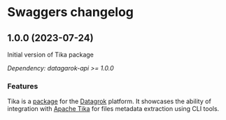 # Swaggers changelog

## 1.0.0 (2023-07-24)

Initial version of Tika package

*Dependency: datagarok-api >= 1.0.0*

### Features

Tika is a [package](https://datagrok.ai/help/develop/develop#packages) for the [Datagrok](https://datagrok.ai) platform.
It showcases the ability of integration with [Apache Tika](https://tika.apache.org/) for files metadata extraction
using CLI tools.
